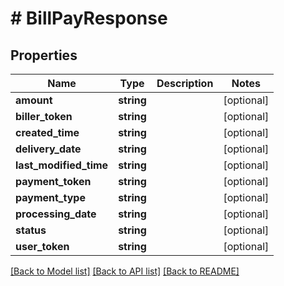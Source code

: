 # # BillPayResponse

## Properties

Name | Type | Description | Notes
------------ | ------------- | ------------- | -------------
**amount** | **string** |  | [optional]
**biller_token** | **string** |  | [optional]
**created_time** | **string** |  | [optional]
**delivery_date** | **string** |  | [optional]
**last_modified_time** | **string** |  | [optional]
**payment_token** | **string** |  | [optional]
**payment_type** | **string** |  | [optional]
**processing_date** | **string** |  | [optional]
**status** | **string** |  | [optional]
**user_token** | **string** |  | [optional]

[[Back to Model list]](../../README.md#models) [[Back to API list]](../../README.md#endpoints) [[Back to README]](../../README.md)

